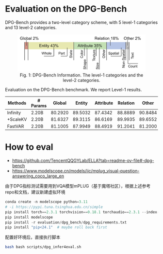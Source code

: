 # Evaluation on the DPG-Bench

DPG-Bench provides a two-level category scheme, with 5 level-1 categories and 13 level-2 categories.

<figure>
    <img src="../../assets/DPG-Bench_category.png" alt="DPG-Bench Information">
    <figcaption style="text-align: center;">Fig. 1: DPG-Bench Information. The level-1 categories and the level-2 categories.</figcaption>
</figure>


Evaluation on the DPG-Bench benchmark. We report Level-1 results.

| Methods  | # Params | Global  | Entity  | Attribute | Relation | Other   | Overall $\uparrow$ |
| -------- | -------- | ------- | ------- | --------- | -------- | ------- | ------------------ |
| Infinity | 2.20B    | 80.2920 | 89.5032 | 87.4342   | 88.8889  | 90.8484 | 82.9997            |
| +ScaleKV | 2.20B    | 81.6327 | 89.3115 | 86.6169   | 89.9935  | 89.6552 | 82.9548            |
| FastVAR  | 2.20B    | 81.1005 | 87.9949 | 88.4919   | 91.2041  | 81.2000 | 82.6458            |


# How to eval

- https://github.com/TencentQQGYLab/ELLA?tab=readme-ov-file#-dpg-bench
- https://www.modelscope.cn/models/iic/mplug_visual-question-answering_coco_large_en

由于DPG指标测试需要用到VQA模型mPLUG（基于魔塔社区），根据上述参考repo和文档，建议新建虚拟环境

```python
conda create -n modelscope python=3.11
# -i https://pypi.tuna.tsinghua.edu.cn/simple
pip install torch==2.3.1 torchvision==0.18.1 torchaudio==2.3.1 --index-url https://download.pytorch.org/whl/cu121
pip install modelscope
pip install -r evaluation/dpg_bench/dpg_requirements.txt
pip install "pip<24.1"  # maybe roll back first
```

配置好环境后，直接执行脚本

```bash
bash bash scripts/dpg_infer4eval.sh
```





